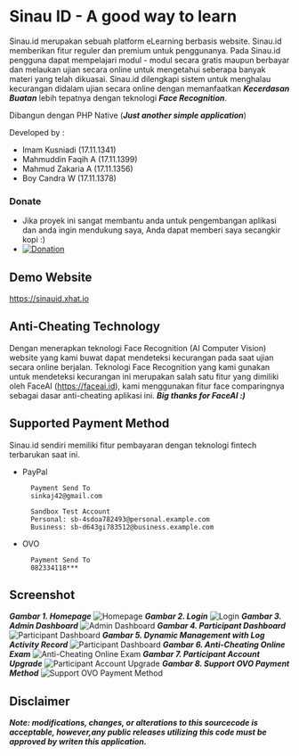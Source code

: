 # Sinau ID - A good way to learn
Sinau.id merupakan sebuah platform eLearning berbasis website. Sinau.id memberikan fitur reguler dan premium untuk penggunanya. Pada Sinau.id pengguna dapat mempelajari modul - modul secara gratis maupun berbayar dan melaukan ujian secara online untuk mengetahui seberapa banyak materi yang telah dikuasai. Sinau.id dilengkapi sistem untuk 
menghalau kecurangan didalam ujian secara online dengan memanfaatkan ***Kecerdasan Buatan*** lebih tepatnya dengan teknologi ***Face Recognition***.

Dibangun dengan PHP Native (***Just another simple application***)

Developed by :
- Imam Kusniadi (17.11.1341)
- Mahmuddin Faqih A (17.11.1399)
- Mahmud Zakaria A (17.11.1356)
- Boy Candra W (17.11.1378)

### Donate
- Jika proyek ini sangat membantu anda untuk pengembangan aplikasi dan anda ingin mendukung saya, Anda dapat memberi saya secangkir kopi :)
- [![Donation](https://img.shields.io/badge/bitcoin-donate-yellow.svg)](https://blockchain.info/id/address/1EKgiVqAvMnenGwuV8yvkvzfgMPUx18VBH)

## Demo Website
https://sinauid.xhat.io

## Anti-Cheating Technology
Dengan menerapkan teknologi Face Recognition (AI Computer Vision) website yang kami buwat dapat mendeteksi kecurangan pada saat ujian secara online berjalan. Teknologi Face Recognition yang kami gunakan untuk mendeteksi kecurangan ini merupakan salah satu fitur yang dimiliki oleh FaceAI (https://faceai.id), kami menggunakan fitur face comparingnya sebagai dasar anti-cheating aplikasi ini. ***Big thanks for FaceAI :)***

## Supported Payment Method
Sinau.id sendiri memiliki fitur pembayaran dengan teknologi fintech terbarukan saat ini.

- PayPal

        Payment Send To
        sinkaj42@gmail.com

        Sandbox Test Account
        Personal: sb-4sdoa782493@personal.example.com
        Business: sb-d643gi783512@business.example.com

- OVO


        Payment Send To
        082334118***

## Screenshot
***Gambar 1. Homepage***
![Homepage](app/files/screenshot/homepage.JPG)
***Gambar 2. Login***
![Login](app/files/screenshot/login.JPG)
***Gambar 3. Admin Dashboard***
![Admin Dashboard](app/files/screenshot/admin_dashboard.JPG)
***Gambar 4. Participant Dashboard***
![Participant Dashboard](app/files/screenshot/participant_dashboard.JPG)
***Gambar 5. Dynamic Management with Log Activity Record***
![Participant Dashboard](app/files/screenshot/update.JPG)
***Gambar 6. Anti-Cheating Online Exam***
![Anti-Cheating Online Exam](app/files/screenshot/online_exam.JPG)
***Gambar 7. Participant Account Upgrade***
![Participant Account Upgrade](app/files/screenshot/participant_upgrade.JPG)
***Gambar 8. Support OVO Payment Method***
![Support OVO Payment Method](app/files/screenshot/ovo.JPG)

## Disclaimer

***Note: modifications, changes, or alterations to this sourcecode is acceptable, however,any public releases utilizing this code must be approved by writen this application.***
